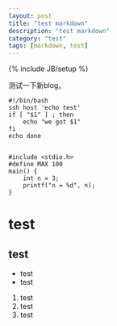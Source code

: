 ```yaml
---
layout: post
title: "test markdown"
description: "test markdown"
category: "test"
tags: [markdown, test]
---
```

{% include JB/setup %}

测试一下新blog。

    #!/bin/bash
    ssh host 'echo test'
    if [ "$1" ] ; then
        echo "we got $1"
    fi
    echo done


    #include <stdio.h>
    #define MAX 100
    main() {
        int n = 3;
        printf("n = %d", n);
    }

# test
## test
* test
* test

1. test
2. test
3. test

